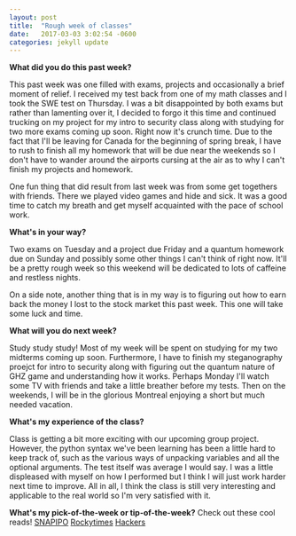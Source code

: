```yaml
---
layout: post
title:  "Rough week of classes"
date:   2017-03-03 3:02:54 -0600
categories: jekyll update
---
```

**What did you do this past week?**

This past week was one filled with exams, projects and occasionally a brief moment of relief. I received my test back from one of my math classes and I took the SWE test on Thursday. I was a bit disappointed by both exams but rather than lamenting over it, I decided to forgo it this time and continued trucking on my project for my intro to security class along with studying for two more exams coming up soon. Right now it's crunch time. Due to the fact that I'll be leaving for Canada for the beginning of spring break, I have to rush to finish all my homework that will be due near the weekends so I don't have to wander around the airports cursing at the air as to why I can't finish my projects and homework. 

One fun thing that did result from last week was from some get togethers with friends. There we played video games and hide and sick. It was a good time to catch my breath and get myself acquainted with the pace of school work.


**What's in your way?**

Two exams on Tuesday and a project due Friday and a quantum homework due on Sunday and possibly some other things I can't think of right now. It'll be a pretty rough week so this weekend will be dedicated to lots of caffeine and restless nights.

On a side note, another thing that is in my way is to figuring out how to earn back the money I lost to the stock market this past week. This one will take some luck and time.

**What will you do next week?**

Study study study! Most of my week will be spent on studying for my two midterms coming up soon. Furthermore, I have to finish my steganography proejct for intro to security along with figuring out the quantum nature of GHZ game and understanding how it works. Perhaps Monday I'll watch some TV with friends and take a little breather before my tests. Then on the weekends, I will be in the glorious Montreal enjoying a short but much needed vacation.

**What's my experience of the class?**

Class is getting a bit more exciting with our upcoming group project. However, the python syntax we've been learning has been a little hard to keep track of, such as the various ways of unpacking variables and all the optional arguments. The test itself was average I would say. I was a little displeased with myself on how I performed but I think I will just work harder next time to improve. All in all, I think the class is still very interesting and applicable to the real world so I'm very satisfied with it.

**What's my pick-of-the-week or tip-of-the-week?**
Check out these cool reads!
[SNAPIPO](https://techcrunch.com/2017/03/03/weekly-roundup-snaps-soaring-public-debut-major-aws-outage/ "AWE scare and SNAP boom")
[Rockytimes](https://techcrunch.com/2017/03/03/ubers-vp-of-product-and-growth-has-left-the-company/ "Rocky times for Uber")
[Hackers](https://techcrunch.com/2017/03/03/woe-are-the-great-fish-of-cape-cod/ "Power of hacking")

